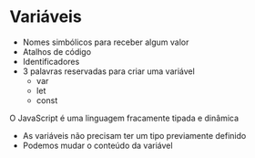 # Variáveis

* Nomes simbólicos para receber algum valor
* Atalhos de código
* Identificadores
* 3 palavras reservadas para criar uma variável
    * var
    * let
    * const

O JavaScript é uma linguagem fracamente tipada e dinâmica

- As variáveis não precisam ter um tipo previamente definido
- Podemos mudar o conteúdo da variável